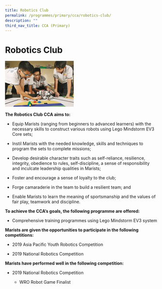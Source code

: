 ```yaml
---
title: Robotics Club
permalink: /programmes/primary/cca/robotics-club/
description: ""
third_nav_title: CCA (Primary)
---
```

# Robotics Club

<img src="/images/CCA/Primary/Robotics%20Club_D1R1240.jpg"  
     style="width:45%">


**The Robotics Club CCA aims to:** 

*   Equip Marists (ranging from beginners to advanced learners) with the necessary skills to construct various robots using Lego Mindstorm EV3 Core sets;
*   Instil Marists with the needed knowledge, skills and techniques to program the sets to complete missions;
*   Develop desirable character traits such as self-reliance, resilience, integrity, obedience to rules, self-discipline, a sense of responsibility and inculcate leadership qualities in Marists;
*   Foster and encourage a sense of loyalty to the club;  
    
*   Forge camaraderie in the team to build a resilient team; and  
    
*   Enable Marists to learn the meaning of sportsmanship and the values of fair play, teamwork and discipline.  
    

  

**To achieve the CCA’s goals, the following programme are offered:** 

*   Comprehensive training programmes using Lego Mindstorm EV3 system

  

**Marists are given the opportunities to participate in the following competitions:** 

*   2019 Asia Pacific Youth Robotics Competition  
    
*   2019 National Robotics Competition  
    

  

**Marists have performed well in the following competition:** 

*   2019 National Robotics Competition  
    

    *   WRO Robot Game Finalist